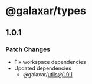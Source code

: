 # @galaxar/types

## 1.0.1

### Patch Changes

-   Fix workspace dependencies
-   Updated dependencies
    -   @galaxar/utils@1.0.1
